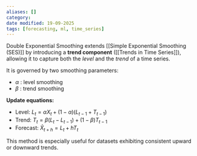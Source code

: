```yaml
---
aliases: []
category:
date modified: 19-09-2025
tags: [forecasting, ml, time_series]
---
```

Double Exponential Smoothing extends [[Simple Exponential Smoothing (SES)]] by introducing a **trend component** ([[Trends in Time Series]]), allowing it to capture both the *level* and the *trend* of a time series.

It is governed by two smoothing parameters:

* $\alpha$ : level smoothing
* $\beta$ : trend smoothing

**Update equations:**

* Level: $L_t = \alpha X_t + (1 - \alpha)(L_{t-1} + T_{t-1})$
* Trend: $T_t = \beta (L_t - L_{t-1}) + (1 - \beta) T_{t-1}$
* Forecast: $\hat{X}_{t+h} = L_t + hT_t$

This method is especially useful for datasets exhibiting consistent upward or downward trends.
